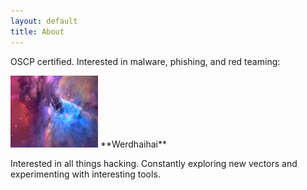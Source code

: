 ```yaml
---
layout: default
title: About
---
```


OSCP certified. Interested in malware, phishing, and red teaming:

<img src="/images/photo.png" class="right" />
**Werdhaihai**

Interested in all things hacking. Constantly exploring new vectors and experimenting with interesting tools.
